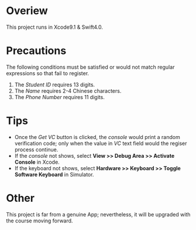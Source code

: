 # Overiew

 This project runs in Xcode9.1 & Swift4.0.

# Precautions

 The following conditions must be satisfied or would not match regular expressions so that fail to register.

1. The _Student ID_ requires 13 digits.
2. The _Name_ requires 2-4 Chinese characters. 
3. The _Phone Number_ requires 11 digits.

# Tips

- Once the _Get VC_ button is clicked, the _console_ would print a random verification code; only when the value in _VC_ text field would the regiser process continue.
- If the _console_ not shows, select **View >> Debug Area >> Activate Console** in Xcode.
- If the keyboard not shows, select **Hardware >> Keyboard >> Toggle Software Keyboard** in Simulator.

# Other

This project is far from a genuine App; nevertheless, it will be upgraded with the course moving forward.
